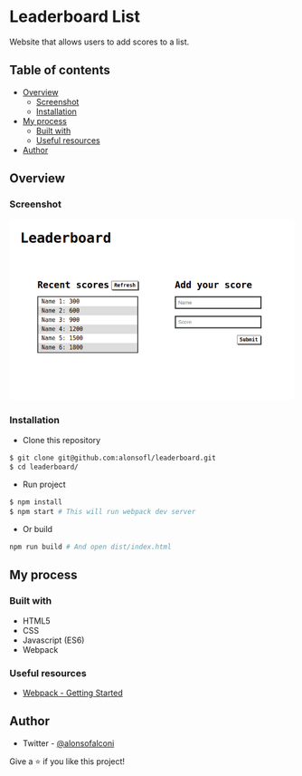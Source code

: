 # Leaderboard List

Website that allows users to add scores to a list.

## Table of contents

- [Overview](#overview)
  - [Screenshot](#screenshot)
  - [Installation](#installation)
- [My process](#my-process)
  - [Built with](#built-with)
  - [Useful resources](#useful-resources)
- [Author](#author)

## Overview

### Screenshot

![Leaderboard screenshot](./screenshot.png)

### Installation

- Clone this repository
```bash
$ git clone git@github.com:alonsofl/leaderboard.git
$ cd leaderboard/
```

- Run project
```bash
$ npm install
$ npm start # This will run webpack dev server
```

- Or build
```bash
npm run build # And open dist/index.html
```

## My process

### Built with

- HTML5
- CSS
- Javascript (ES6)
- Webpack

### Useful resources

- [Webpack - Getting Started](https://webpack.js.org/guides/getting-started/)

## Author

- Twitter - [@alonsofalconi](https://www.twitter.com/alonsofalconi)

Give a ⭐️ if you like this project!